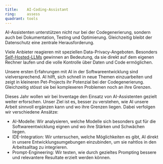 ```yaml
---
title:    AI-Coding-Assistant  
ring:     assess  
quadrant: tools
---
```


AI-Assistenten unterstützen nicht nur bei der Codegenerierung, sondern auch bei Dokumentation, Testing und Optimierung. Gleichzeitig bleibt der Datenschutz eine zentrale Herausforderung.

Viele Anbieter reagieren mit speziellen Data-Privacy-Angeboten. Besonders [Self-Hosted-LLMs][selfHostedLlms] gewinnen an Bedeutung, da sie direkt auf dem eigenen Rechner laufen und die volle Kontrolle über Daten und Code ermöglichen.

Unsere ersten Erfahrungen mit AI in der Softwareentwicklung sind vielversprechend. AI hilft, sich schnell in neue Themen einzuarbeiten und zeigt in kleineren Pet-Projects ihr Potenzial bei der Codegenerierung. Gleichzeitig stösst sie bei komplexeren Problemen noch an ihre Grenzen.

Dieses Jahr wollen wir bei Inventage den Einsatz von AI-Assistenten gezielt weiter erforschen. Unser Ziel ist es, besser zu verstehen, wie AI unsere Arbeit sinnvoll ergänzen kann und wo ihre Grenzen liegen. Dabei verfolgen wir verschiedene Ansätze:
- AI-Modelle: Wir analysieren, welche Modelle sich besonders gut für die Softwareentwicklung eignen und wo ihre Stärken und Schwächen liegen.
- IDE-Integration: Wir untersuchen, welche Möglichkeiten es gibt, AI direkt in unsere Entwicklungsumgebungen einzubinden, um sie nahtlos in den Arbeitsalltag zu integrieren.
- Prompt-Engineering: Wir testen, wie durch gezieltes Prompting bessere und relevantere Resultate erzielt werden können.

[selfHostedLlms]: /platforms/self-hosted-llms
